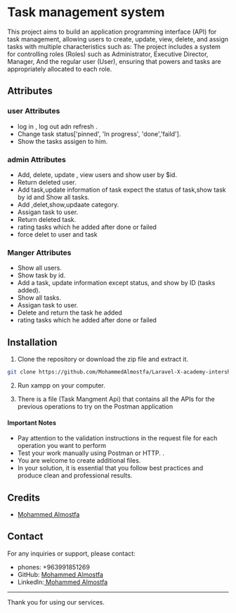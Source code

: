 # Task management system

This project aims to build an application programming interface (API) for task management, allowing users to create, update, view, delete, and assign tasks with multiple characteristics such as: The project includes a system for controlling roles (Roles) such as Administrator, Executive Director, Manager, And the regular user (User), ensuring that powers and tasks are appropriately allocated to each role.

## Attributes

### user Attributes

-   log in , log out adn refresh .
-   Change task status['pinned', 'In progress', 'done','faild'].
-   Show the tasks assigen to him.

### admin Attributes

-   Add, delete, update , view users and show user by $id.
-   Return deleted user.
-   Add task,update information of task expect the status of task,show task by id and
    Show all tasks.
-   Add ,delet,show,updaate category.
-   Assigan task to user.
-   Return deleted task.
-   rating tasks which he added after done or failed
-   force delet to user and task

### Manger Attributes

-   Show all users.
-   Show task by id.
-   Add a task, update information except status, and show by ID (tasks added).
-   Show all tasks.
-   Assigan task to user.
-   Delete and return the task he added
-   rating tasks which he added after done or failed

## Installation

1. Clone the repository or download the zip file and extract it.

```bash
git clone https://github.com/MohammedAlmostfa/Laravel-X-academy-intership/tree/main/Task%20Management%20API
```

2. Run xampp on your computer.

3. There is a file (Task Mangment Api) that contains all the APIs for the previous operations to try on the Postman application

#### Important Notes

-   Pay attention to the validation instructions in the request file for each operation you want to perform
-   Test your work manually using Postman or HTTP. .
-   You are welcome to create additional files.
-   In your solution, it is essential that you follow best practices and produce clean and professional results.

## Credits

-   [Mohammed Almostfa ](https://github.com/MohammedAlmostfa)

## Contact

For any inquiries or support, please contact:

-   phones: +963991851269
-   GitHub: [Mohammed Almostfa ](https://github.com/MohammedAlmostfa)
-   LinkedIn:[ Mohammed Almostfa](https://www.linkedin.com/in/mohammed-almostfa-63b3a7240/)

---

Thank you for using our services.
